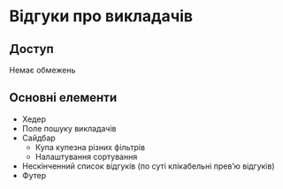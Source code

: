 # Відгуки про викладачів

## Доступ
Немає обмежень

## Основні елементи
- Хедер
- Поле пошуку викладачів
- Сайдбар
    - Купа купезна різних фільтрів
    - Налаштування сортування
- Нескінченний список відгуків (по суті клікабельні превʼю відгуків)
- Футер